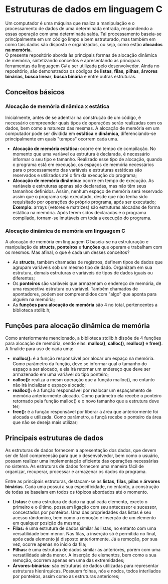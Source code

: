 # Estruturas de dados em linguagem C
Um computador é uma máquina que realiza a manipulação e o processamento de dados de uma determinada entrada, respondendo a essas operação com uma determinada saída. Tal processamento baseia-se principalmente em um código limpo e bem estruturado, mas também em como tais dados são disposto e organizados, ou seja, como estão **alocados na memória**.<br>
O presente repositório aborda às principais formas de alocação dinâmica de memória, sintetizando conceitos e apresentando as principais ferramentas da linguagem C# a ser utilizada pelo desenvolvedor. Ainda no repositório, são demonstrados os códigos de **listas**, **filas**, **pilhas**, **árvores binárias**, **busca linear**, **busca binária** e entre outras estruturas.

## Conceitos básicos 
### Alocação de memória dinâmica x estática
Inicialmente, antes de se adentrar na construção de um código, é necessário compreender quais tipos de operações serão realizadas com os dados, bem como a natureza das mesmas. 
A alocação de memória em um computador pode ser dividida em **estática** e **dinâmica**, diferenciando-se principalmente em quais "tempos" ocorrem cada uma.
- **Alocação de memória estática:** ocorre em tempo de compilação. No momento que uma variável ou estrutura é declarada, é necessário informar o seu tipo e tamanho. Realizado esse tipo de alocação, quando o programa está em execução, os espaços de memória necessários para o processamento das variáveis e estruturas estáticas são reservados e utilizados até o fim da execução do programa;
- **Alocação de memória dinâmica:** ocorre em tempo de execução. As variáveis e estruturas apenas são declaradas, mas não têm seus tamanhos definidos. Assim, nenhum espaço de memória será reservado assim que o programa seja executado, desde que não tenha sido requisitado por operações do próprio programa, após ser executado;<br>
**Exemplo:** arrays (vetores e matrizes) são estruturas alocadas de forma estática na memória. Após terem sidos declaradas e o programa compilado, tornam-se imutáveis em toda a execução do programa.

### Alocação dinâmica de memória em linguagem C
A alocação de memória em linguagem C baseia-se na estruturação e manipulação de **structs**, **ponteiros** e **funções** que operam e trabalham com os mesmos. Mas afinal, o que é cada um desses conceitos?
- As **structs**, também chamadas de registros, definem tipos de dados que agrupam variáveis sob um mesmo tipo de dado. Organizam em sua estrutura, demais estruturas e variáveis de tipos de dados iguais ou diferentes;
- Os **ponteiros** são variáveis que armazenam o endereço de memória, de uma respectiva estrutura ou variável. Também chamados de apontadores, podem ser compreendidos com "algo" que aponta para alguém na memória;
- As **funções para alocação de memória** são 4 no total, pertencentes a biblioteca stdlib.h;

## Funções para alocação dinâmica de memória
Como anteriormente mencionado, a biblioteca stdlib.h dispõe de 4 funções para alocação de memória, sendo elas: **malloc()**, **calloc()**, **realloc()** e **free()**. A finalide para uso de cada uma:
- **malloc():** é a função responsável por alocar um espaço na memória. Como parâmetro da função, deve se informar qual o tamanho do espaço a ser alocado, e ela irá retornar um endereço que deve ser armazenado em uma variável do tipo ponteiro;
- **calloc():** realiza a mesm operação que a função malloc(), no entanto não irá incializar o espaço alocado;
- **realloc():** é a função responsável por realocar um espaçamento de memória anteriormente alocado. Como parâmetro ela recebe o ponteiro retornado pela função malloc() e o novo tamanho que a estrutura deve ter;
- **free():** é a função responsável por liberar a área que anteriormente foi alocada e utilizada. Como parâmetro, a funçã recebe o ponteiro da área que não se deseja mais utilizar;

## Principais estruturas de dados 
As estruturas de dados fornecem a apresentação dos dados, que devem ser de fácil compreensão para que o desenvolvedor, bem como o usuário, possam realizar uma implementação eficiente das operações necessárias no sistema. As estruturas de dados fornecem uma maneira fácil de organizar, recuperar, processar e armazenar os dados do programa.

Entre as principais estruturas, destacam-se as **listas**, **filas**, **pilas** e **árvores binárias**. Cada uma possui a sua especificidade, no  entanto, a construção de todas se baseiam em todos os tópicos abordados até o momento.
- **Listas:** é uma estrutura de dado na qual cada elemento, exceto o primeiro e o último, possuem ligação com seu antecessor e sucessor, concectados por ponteiros. Uma das propriedades das listas é seu acesso rândomico, bem como a remoção e inserção de um elemento em qualquer posição da mesma;
- **Filas:** é uma estrutura de dados similar às listas, no entanto com uma versatilidade bem menor. Nas filas, a inserção só é permitida no final, após cada elemento já disposto anteriormente. Já a remoção, por sua vez, ocorre apenas no início da fila;
- **Pilhas:** é uma estrutura de dados similar as anteriores, porém com uma versatilidade ainda menor. A inserção de elementos, bem como a sua remoção, ocorrem apenas em uma das extremidades;
- **Árvores-binárias:** são estruturas de dados utilizadas para representar estruturas hierárquicas. Possuem folhas, nós e nodos, todos interliados por ponteiros, assim como as estruturas anteriores;